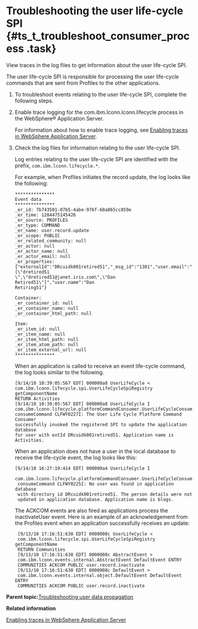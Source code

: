 # Troubleshooting the user life-cycle SPI {#ts_t_troubleshoot_consumer_process .task}

View traces in the log files to get information about the user life-cycle SPI.

The user life-cycle SPI is responsible for processing the user life-cycle commands that are sent from Profiles to the other applications.

1.  To troubleshoot events relating to the user life-cycle SPI, complete the following steps.
2.  Enable trace logging for the com.ibm.lconn.lconn.lifecycle process in the WebSphere® Application Server.

    For information about how to enable trace logging, see [Enabling traces in WebSphere Application Server](ts_t_enable_was_traces.md).

3.  Check the log files for information relating to the user life-cycle SPI.

    Log entries relating to the user life-cycle SPI are identified with the prefix, `com.ibm.lconn.lifecycle.*`.

    For example, when Profiles initiates the record update, the log looks like the following:

    ```
    ***************
    Event data
    ***************
    _er_id: 7b743501-07b5-4abe-976f-68a865cc859e
    _er_time: 1284475145426
    _er_source: PROFILES
    _er_type: COMMAND
    _er_name: user.record.update
    _er_scope: PUBLIC
    _er_related_community: null
    _er_actor: null
    _er_actor_name: null
    _er_actor_email: null
    _er_properties:
    {"externalId":"DRcuidk001retired51","_msg_id":"1301","user.email":"dretired51@janet.iris.com","user.externalId":"DRcuidk001retired51","user.logins":"[\"dretired51
    \",\"dretired51@janet.iris.com\",\"Dan Retired51\"]","user.name":"Dan
    Retiring51"}
    
    Container:
    _er_container_id: null
    _er_container_name: null
    _er_container_html_path: null
    
    Item:
    _er_item_id: null
    _er_item_name: null
    _er_item_html_path: null
    _er_item_atom_path: null
    _er_item_external_url: null
    ***************
    ```

    When an application is called to receive an event life-cycle command, the log looks similar to the following.

    ```
    [9/14/10 10:39:05:567 EDT] 000000a8 UserLifeCycle <
    com.ibm.lconn.lifecycle.spi.UserLifeCycleSpiRegistry getComponentName
    RETURN Activities
    [9/14/10 10:39:05:567 EDT] 000000a8 UserLifeCycle I
    com.ibm.lconn.lifecycle.platformCommandConsumer.UserLifeCycleConsumer
    consumeCommand CLFWY0227I: The User Life Cycle Platform Command Consumer
    successfully invoked the registered SPI to update the application database
    for user with extId DRcuidk001retired51. Application name is Activities.
    ```

    When an application does not have a user in the local database to receive the life-cycle event, the log looks like this:

    ```
    [9/14/10 16:27:19:414 EDT] 000000a4 UserLifeCycle I
     com.ibm.lconn.lifecycle.platformCommandConsumer.UserLifeCycleConsumer
     consumeCommand CLFWY0225I: No user was found in application database
     with directory id DRcuidk001retired51. The person details were not
     updated in application database. Application name is blogs.
    ```

    The ACKCOM events are also fired as applications process the inactivateUser event. Here is an example of an acknowledgement from the Profiles event when an application successfully receives an update:

    ```
     [9/13/10 17:16:51:630 EDT] 0000008c UserLifeCycle <                   
     com.ibm.lconn.lifecycle.spi.UserLifeCycleSpiRegistry getComponentName 
     RETURN Communities                                                    
     [9/13/10 17:16:51:630 EDT] 0000008c AbstractEvent >                   
     com.ibm.lconn.events.internal.AbstractEvent DefaultEvent ENTRY        
     COMMUNITIES ACKCOM PUBLIC user.record.inactivate                      
     [9/13/10 17:16:51:630 EDT] 0000008c DefaultEvent >                    
     com.ibm.lconn.events.internal.object.DefaultEvent DefaultEvent ENTRY  
     COMMUNITIES ACKCOM PUBLIC user.record.inactivate               
    ```


**Parent topic:**[Troubleshooting user data propagation](../troubleshoot/ts_c_troubleshoot_user_lifecycle.md)

**Related information**  


[Enabling traces in WebSphere Application Server](../troubleshoot/ts_t_enable_was_traces.md)

